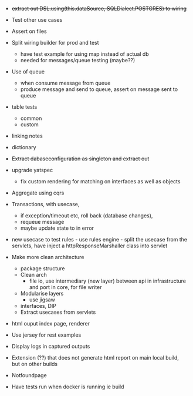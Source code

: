 - ~~extract out  DSL.using(this.dataSource, SQLDialect.POSTGRES) to wiring~~
- Test other use cases
- Assert on files
- Split wiring builder for prod and test 
    - have test example for using map instead of actual db
    - needed for messages/queue testing (maybe??)
- Use of queue
    - when consume message from queue
    - produce message and send to queue, assert on message sent to queue
- table tests
    - common
    - custom
- linking notes
- dictionary
- ~~Extract dabaseconfiguration as singleton and extract out~~
- upgrade yatspec
    - fix custom rendering for matching on interfaces as well as objects
- Aggregate using cqrs
- Transactions, with usecase, 
    - if exception/timeout etc, roll back (database changes), 
    - requeue message
    - maybe update state to in error


- new usecase to test rules
      - use rules engine
      - split the usecase from the servlets, have inject a httpResponseMarshaller class into servlet
- Make more clean architecture
    - package structure
    - Clean arch 
        - file io, use intermediary (new layer) between api in infrastructure and port in core, for file writer
    - Modularise layers
        - use jigsaw
    - interfaces, DIP
    - Extract usecases from servlets
- html ouput index page, renderer
- Use jersey for rest examples
- Display logs in captured outputs
- Extension (??) that does not generate html report on main local build, but on other builds
- Notfoundpage
- Have tests run when docker is running ie build
